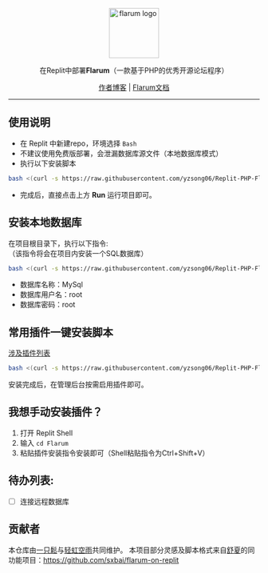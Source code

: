 <p align="center">
    <a href="https://flarum.org/" target="_blank" rel="noopener noreferrer">
        <img width="100" src="https://flarum.org/assets/img/logo.png" alt="flarum logo" />
    </a>
</p>
<p align="center">在Replit中部署<b>Flarum</b>（一款基于PHP的优秀开源论坛程序）</p>
<p align="center"><a href="https://www.takagi.icu">作者博客</a> | <a href="https://docs.flarum.org/zh/">Flarum文档</a></p>

------------------------------
## 使用说明
- 在 Replit 中新建repo，环境选择 `Bash`
- 不建议使用免费版部署，会泄漏数据库源文件（本地数据库模式）
- 执行以下安装脚本

```bash
bash <(curl -s https://raw.githubusercontent.com/yzsong06/Replit-PHP-Flarum/main/replit.sh)
```

- 完成后，直接点击上方 **Run** 运行项目即可。

## 安装本地数据库
在项目根目录下，执行以下指令:  
（该指令将会在项目内安装一个SQL数据库）  
```bash
bash <(curl -s https://raw.githubusercontent.com/yzsong06/Replit-PHP-Flarum/main/database.sh)
```
- 数据库名称：MySql
- 数据库用户名：root
- 数据库密码：root

## 常用插件一键安装脚本
[涉及插件列表](plugin.sh)

```bash
bash <(curl -s https://raw.githubusercontent.com/yzsong06/Replit-PHP-Flarum/main/plugin.sh)
```

安装完成后，在管理后台按需启用插件即可。

## 我想手动安装插件？
1. 打开 Replit Shell
2. 输入 `cd Flarum`
3. 粘贴插件安装指令安装即可（Shell粘贴指令为Ctrl+Shift+V）

## 待办列表:
- [ ] 连接远程数据库

## 贡献者
本仓库由[一只鬆](https://github.com/yzsong06)与[轻虹空雨](https://github.com/mufeng086)共同维护。
本项目部分灵感及脚本格式来自[舒夏](https://github.com/sxbai)的同功能项目：https://github.com/sxbai/flarum-on-replit

